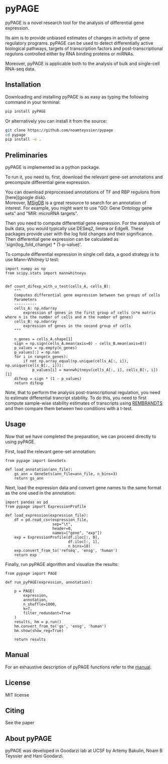 # pyPAGE

pyPAGE is a novel research tool for the analysis of differential gene expression.

Its aim is to provide unbiased estimates of changes in activity of gene regulatory programs.
pyPAGE can be used to detect differentially active biological pathways, targets of transcription factors
and post-transcriptional regulons controlled either by RNA binding proteins or miRNAs.

Moreover, pyPAGE is applicable both to the analysis of bulk and single-cell RNA-seq data. 




## Installation
Downloading and installing pyPAGE is as easy as typing the following command in your terminal:

```bash
pip install pyPAGE
```

Or alternatively you can install it from the source:

```bash
git clone https://github.com/noamteyssier/pypage
cd pypage
pip install -e .
```

## Preliminaries

pyPAGE is implemented as a python package.

To run it, you need to, first, download the relevant gene-set annotations and precompute differential gene expression.

You can download preprocessed annotations of TF and RBP regulons from [here](google disk).<br/>
Moreover, [MSigDB](https://www.gsea-msigdb.org/gsea/msigdb/human/collections.jsp#H) is a great resource to search for an annotation of interest.
For example, you might want to use "GO: Gene Ontology gene sets" and "MIR: microRNA targets".

Then you need to compute differential gene expression. 
For the analysis of bulk data, you would typically use DESeq2, limma or EdgeR. These packages provide user with the log fold changes and their significance.
Then differential gene expression can be calculated as 'sign(log_fold_change) * (1-p-value)'.

To compute differential expression in single cell data, a good strategy is to use Mann-Whitney U test:

```python3
import numpy as np
from scipy.stats import mannwhitneyu


def count_difexp_with_u_test(cells_A, cells_B):
    """
    Computes differential gene expression between two groups of cells
    Parameters
    ----------
    cells_A: np.ndarray
        expression of genes in the first group of cells (n*m matrix where n is the number of cells and m the number of genes)
    cells_B: np.ndarray
        expression of genes in the second group of cells
    """
    
    n_genes = cells_A.shape[1]
    sign = np.sign(cells_A.mean(axis=0) - cells_B.mean(axis=0))
    p_values = np.empty(n_genes)
    p_values[:] = np.nan
    for i in range(n_genes):
        if not np.array_equal(np.unique(cells_A[:, i]), np.unique(cells_B[:, i])):
            p_values[i] = mannwhitneyu(cells_A[:, i], cells_B[:, i])[1]
    difexp = sign * (1 - p_values)
    return difexp
```

Note, that to perform the analysis post-transcriptional regulation, you need to estimate differential trancript stability.
To do this, you need to first compute sample-wise stability estimates of transcripts using [REMBRANDTS](https://github.com/csglab/REMBRANDTS) and then compare them between two conditions with a t-test.

## Usage

Now that we have completed the preparation, we can proceed directly to using pyPAGE.

First, load the relevant gene-set annotation:

```python3
from pypage import GeneSets

def load_annotation(ann_file):
    gs_ann = GeneSets(ann_file=ann_file, n_bins=3)
    return gs_ann

```

Next, load the expression data and convert gene names to the same format as the one used in the annotation:

```python3
import pandas as pd
from pypage import ExpressionProfile

def load_expression(expression_file):
    df = pd.read_csv(expression_file,
                     sep="\t",
                     header=0,
                     names=["gene", "exp"])
    exp = ExpressionProfile(df.iloc[:, 0],
                            df.iloc[:, 1],
                            n_bins=10)
    exp.convert_from_to('refseq', 'ensg', 'human')
    return exp
```


Finally, run pyPAGE algorithm and visualize the results:

```python3
from pypage import PAGE

def run_pyPAGE(expression, annotation):
    
    p = PAGE(
        expression,
        annotation,
        n_shuffle=1000,
        k=7,
        filter_redundant=True
    )
    results, hm = p.run()
    hm.convert_from_to('gs', 'ensg', 'human')
    hm.show(show_reg=True)
    
    return results
```

## Manual

For an exhaustive description of pyPAGE functions refer to the [manual](https://github.com/noamteyssier/pypage/MANUAL.md).

## License
MIT license

## Citing
See the paper

## About pyPAGE
pyPAGE was developed in Goodarzi lab at UCSF by Artemy Bakulin, Noam B Teyssier and Hani Goodarzi.

